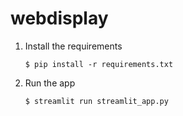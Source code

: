 # webdisplay

1. Install the requirements

   ```
   $ pip install -r requirements.txt
   ```

2. Run the app

   ```
   $ streamlit run streamlit_app.py
   ```

